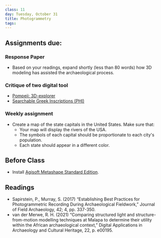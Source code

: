 ```yaml
---
class: 11
day: Tuesday, October 31
title: Photogrammetry
tags: 
---
```


## Assignments due:

### Response Paper
- Based on your readings, expand shortly (less than 80 words) how 3D modeling has assisted the archaeological process.

### Critique of two digital tool
- [Pompeii: 3D-explorer](https://www.cyark.org/projects/pompeii/3D-Explorer)
- [Searchable Greek Inscriptions (PHI)](https://epigraphy.packhum.org/)

### Weekly assignment
- Create a map of the state capitals in the United States. Make sure that:
  - Your map will display the rivers of the USA.
  - The symbols of each capital should be proportionate to each city's population.
  - Each state should appear in a different color.

## Before Class 
- Install [Agisoft Metashape Standard Edition](https://www.agisoft.com/downloads/installer/). 

## Readings 
- Sapirstein, P., Murray, S. (2017) “Establishing Best Practices for Photogrammetric Recording During Archaeological Fieldwork,” Journal of Field Archaeology, 42; 4, pp. 337-350. 
- van der Merwe, R. H. (2021) “Comparing structured light and structure-from-motion modelling techniques at Malapa to determine their utility within the African archaeological context,” Digital Applications in Archaeology and Cultural Heritage, 22, p. e00195.
